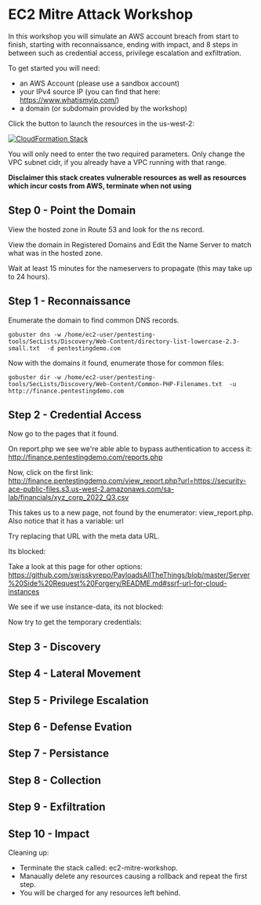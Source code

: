 # EC2 Mitre Attack Workshop

In this workshop you will simulate an AWS account breach from start to finish, starting with reconnaissance, ending with impact, and 8 steps in between such as credential access, privilege escalation and exfiltration.

To get started you will need:
- an AWS Account (please use a sandbox account)
- your IPv4 source IP (you can find that here: https://www.whatismyip.com/)
- a domain (or subdomain provided by the workshop)

Click the button to launch the resources in the us-west-2:

[![CloudFormation Stack](https://s3.amazonaws.com/cloudformation-examples/cloudformation-launch-stack.png "Launch Workshop Stack")](https://console.aws.amazon.com/cloudformation/home?region=us-west-2#/stacks/new?stackName=ec2-mitre-workshop&templateURL=https://security-ace-public-files.s3.us-west-2.amazonaws.com/templates/sa-lab-ROOT.yaml) 

You will only need to enter the two required parameters.
Only change the VPC subnet cidr, if you already have a VPC running with that range.

**Disclaimer this stack creates vulnerable resources as well as resources which incur costs from AWS, terminate when not using**

## Step 0 - Point the Domain

View the hosted zone in Route 53 and look for the ns record.

View the domain in Registered Domains and Edit the Name Server to match what was in the hosted zone.

Wait at least 15 minutes for the nameservers to propagate (this may take up to 24 hours).


## Step 1 - Reconnaissance

Enumerate the domain to find common DNS records.
```
gobuster dns -w /home/ec2-user/pentesting-tools/SecLists/Discovery/Web-Content/directory-list-lowercase-2.3-small.txt  -d pentestingdemo.com
````

Now with the domains it found, enumerate those for common files:
```
gobuster dir -w /home/ec2-user/pentesting-tools/SecLists/Discovery/Web-Content/Common-PHP-Filenames.txt  -u http://finance.pentestingdemo.com
```


## Step 2 - Credential Access

Now go to the pages that it found.

On report.php we see we're able able to bypass authentication to access it:
http://finance.pentestingdemo.com/reports.php

Now, click on the first link:
http://finance.pentestingdemo.com/view_report.php?url=https://security-ace-public-files.s3.us-west-2.amazonaws.com/sa-lab/financials/xyz_corp_2022_Q3.csv

This takes us to a new page, not found by the enumerator: view_report.php.  Also notice that it has a variable: url

Try replacing that URL with the meta data URL.

Its blocked:

Take a look at this page for other options:
https://github.com/swisskyrepo/PayloadsAllTheThings/blob/master/Server%20Side%20Request%20Forgery/README.md#ssrf-url-for-cloud-instances

We see if we use instance-data, its not blocked:

Now try to get the temporary credentials:


## Step 3 - Discovery



## Step 4 - Lateral Movement



## Step 5 - Privilege Escalation



## Step 6 - Defense Evation



## Step 7 - Persistance



## Step 8 - Collection



## Step 9 - Exfiltration 



## Step 10 - Impact



Cleaning up:
- Terminate the stack called: ec2-mitre-workshop.
- Manaually delete any resources causing a rollback and repeat the first step.
- You will be charged for any resources left behind.

